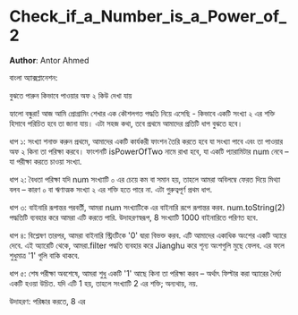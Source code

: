 # Check_if_a_Number_is_a_Power_of_2

**Author**: Antor Ahmed



বাংলা অ্যাক্সপ্লানেশন:

বুঝতে পারুন কিভাবে পাওয়ার অফ ২ কিউ দেখা যায়

হ্যালো বন্ধুরা! আজ আমি প্রোগ্রামিং শেখার এক কৌশলগত পদ্ধতি নিয়ে এসেছি - কিভাবে একটি সংখ্যা ২ এর শক্তি হিসাবে পরিচিত হবে তা জানা যায়। এটা সহজ কথা, তবে প্রথমে আমাদের প্রতিটি ধাপ বুঝতে হবে।

ধাপ ১: সংখ্যা শনাক্ত করুন
প্রথমে, আমাদের একটি কার্যকরী ফাংশন তৈরি করতে হবে যা সংখ্যা পাবে এবং তা পাওয়ার অফ ২ কিনা তা পরিক্ষা করবে। ফাংশনটি isPowerOfTwo নামে রাখা হবে, যা একটি প্যারামিটার num নেবে – যা পরীক্ষা করতে চাওয়া সংখ্যা.

ধাপ ২: বৈধতা পরিক্ষা
যদি num সংখ্যাটি ০ এর চেয়ে কম বা সমান হয়, তাহলে আমরা অবিলম্বে ফেরত দিয়ে মিথ্যা বলব – কারণ ০ বা ঋণাত্মক সংখ্যা ২ এর শক্তি হতে পারে না. এটা গুরুত্বপূর্ণ প্রথম ধাপ.

ধাপ ৩: বাইনারি রূপান্তর
পরবর্তী, আমরা num সংখ্যাটিকে এর বাইনারি রূপে রূপান্তর করব. num.toString(2) পদ্ধতিটি ব্যবহার করে আমরা এটি করতে পারি. উদাহরণস্বরূপ, 8 সংখ্যাটি 1000 বাইনারিতে পরিণত হবে.

ধাপ ৪: বিশ্লেষণ
তারপর, আমরা বাইনারি স্ট্রিংটিকে '0' দ্বারা বিভক্ত করব. এটি আমাদের একাধিক অংশের একটি অ্যারে দেবে. এই অ্যারেটি থেকে, আমরা.filter পদ্ধতি ব্যবহার করে Jianghu করে শূন্য অংশগুলি মুছে ফেলব. এর ফলে শুধুমাত্র '1' গুলি বাকি থাকবে.

ধাপ ৫: শেষ পরীক্ষা
অবশেষে, আমরা শুধু একটি '1' আছে কিনা তা পরিক্ষা করব – অর্থাৎ ফিল্টার করা অ্যারের দৈর্ঘ্য একটি হওয়া উচিত. যদি এটি 1 হয়, তাহলে সংখ্যাটি 2 এর শক্তি; অন্যথায়, নয়.

উদাহরণ:
পরিষ্কার করতে, 8 এর